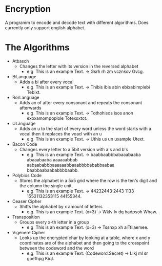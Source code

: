 # Encryption
A programm to encode and decode text with different algorithms.
Does currently only support english alphabet.

# The Algorithms
* Atbasch
  * Changes the letter with its version in the reversed alphabet
    * e.g. This is an example Text. -> Gsrh rh zm vcznkov Gvcg.
* BiLanguage    
  * Adds a bi after every vocal
    * e.g. This is an example Text. -> Thibis ibis abin ebixabimplebi Tebixt.
* RorLanguage    
  * Adds an of after every consonant and repeats the consonant afterwards
    * e.g. This is an example Text. -> Tothohisos isos anon exoxamompoplole Totexoxtot.    
* ULanguage    
  * Adds an u to the start of every word unless the word starts with a vocal then it replaces the voacl with an u
    * e.g. This is an example Text. -> Uthis us un uxample Utext.
* Bacon Code    
  * Changes every letter to a 5bit version with a's and b's
    * e.g. This is an example Text. -> baabbaabbbabaaabaaba abaaabaaba aaaaaabbab aabaababbbaaaaaabbaaabbbbababbaabaa baabbaabaababbbbaabb.
* Polybios Code    
  * Stores the alphabet in a 5x5 grid where the row is the ten's digit and the column the single unit.
    * e.g. This is an example Text. -> 44232443 2443 1133 15531132353115 44155344.
* Ceaser Cipher    
  * Shifts the alphabet by x amount of letters
    * e.g. This is an example Text. (x=3) -> Wklv lv dq hadpsoh Whaw.
* Transposition    
  * Groups every x-th letter in a group
    * e.g. This is an example Text. (x=3) -> Tssnxp xh   alTtiiaemee.
* Vigenere Cipher    
  * Looks up the encrypted char by looking at a table, where x and y coordinates are of the alphabet and then going to the crosspoint between the codeword and the word
    * e.g. This is an example Text. (Codeword:Secret) -> Llkj ml sr goefhpg Kiql.   
